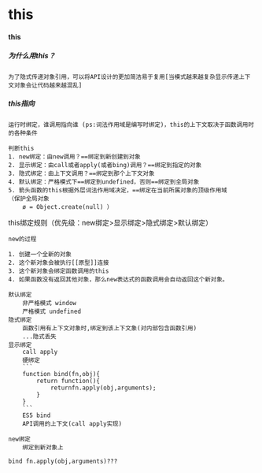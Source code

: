 # this
#### this
##### 为什么用this？
    为了隐式传递对象引用，可以将API设计的更加简洁易于复用[当模式越来越复杂显示传递上下文对象会让代码越来越混乱]
    
##### this指向
    运行时绑定，谁调用指向谁 (ps:词法作用域是编写时绑定)，this的上下文取决于函数调用时的各种条件

    判断this
    1. new绑定：由new调用？==绑定到新创建到对象
    2. 显示绑定：由call或者apply(或者bing)调用？==绑定到指定的对象
    3. 隐式绑定：由上下文调用？==绑定到那个上下文对象
    4. 默认绑定：严格模式下==绑定到undefined，否则==绑定到全局对象
    5. 箭头函数的this根据外层词法作用域决定，==绑定在当前所属对象的顶级作用域
    （保护全局对象
        ø = Object.create(null) ）
    
    
this绑定规则（优先级：new绑定>显示绑定>隐式绑定>默认绑定）

    new的过程

    1. 创建一个全新的对象
    2. 这个新对象会被执行[[原型]]连接
    3. 这个新对象会绑定函数调用的this
    4. 如果函数没有返回其他对象，那么new表达式的函数调用会自动返回这个新对象。

    默认绑定
        非严格模式 window
        严格模式 undefined
    隐式绑定
        函数引用有上下文对象时,绑定到该上下文象(对内部包含函数引用)
        ...隐式丢失
    显示绑定
        call apply
        硬绑定
        ```
        function bind(fn,obj){
            return function(){
                returnfn.apply(obj,arguments);
            }
        }
        ```
        ES5 bind
        API调用的上下文(call apply实现)    

    new绑定 
        绑定到新对象上



```bind fn.apply(obj,arguments)???```
